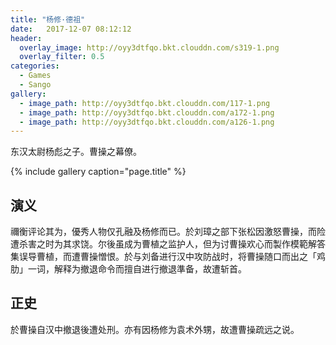 ```yaml
---
title: "杨修·德祖"
date:   2017-12-07 08:12:12
header:
  overlay_image: http://oyy3dtfqo.bkt.clouddn.com/s319-1.png
  overlay_filter: 0.5
categories:
  - Games
  - Sango
gallery:
  - image_path: http://oyy3dtfqo.bkt.clouddn.com/117-1.png
  - image_path: http://oyy3dtfqo.bkt.clouddn.com/a172-1.png
  - image_path: http://oyy3dtfqo.bkt.clouddn.com/a126-1.png
---
```


东汉太尉杨彪之子。曹操之幕僚。

{% include gallery caption="page.title" %}

## 演义

禰衡评论其为，優秀人物仅孔融及杨修而已。於刘璋之部下张松因激怒曹操，而险遭杀害之时为其求饶。尔後虽成为曹植之监护人，但为讨曹操欢心而製作模範解答集误导曹植，而遭曹操憎恨。於与刘备进行汉中攻防战时，将曹操随口而出之「鸡肋」一词，解释为撤退命令而擅自进行撤退準备，故遭斩首。

## 正史

於曹操自汉中撤退後遭处刑。亦有因杨修为袁术外甥，故遭曹操疏远之说。